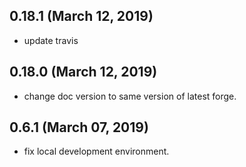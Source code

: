 ## 0.18.1 (March 12, 2019)
  - update travis

## 0.18.0 (March 12, 2019)
  - change doc version to same version of latest forge.

## 0.6.1 (March 07, 2019)
  - fix local development environment.
